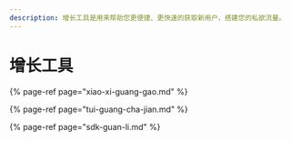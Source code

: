 ```yaml
---
description: 增长工具是用来帮助您更便捷、更快速的获取新用户，搭建您的私欲流量。
---
```


# 增长工具

{% page-ref page="xiao-xi-guang-gao.md" %}

{% page-ref page="tui-guang-cha-jian.md" %}

{% page-ref page="sdk-guan-li.md" %}



